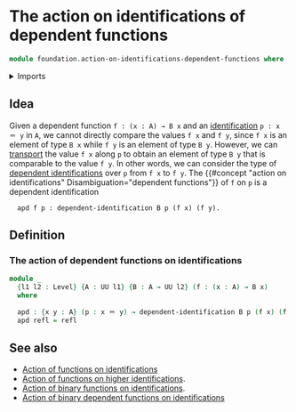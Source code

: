 # The action on identifications of dependent functions

```agda
module foundation.action-on-identifications-dependent-functions where
```

<details><summary>Imports</summary>

```agda
open import foundation.universe-levels

open import foundation-core.dependent-identifications
open import foundation-core.identity-types
```

</details>

## Idea

Given a dependent function `f : (x : A) → B x` and an
[identification](foundation-core.identity-types.md) `p : x ＝ y` in `A`, we
cannot directly compare the values `f x` and `f y`, since `f x` is an element of
type `B x` while `f y` is an element of type `B y`. However, we can
[transport](foundation-core.transport-along-identifications.md) the value `f x`
along `p` to obtain an element of type `B y` that is comparable to the value
`f y`. In other words, we can consider the type of
[dependent identifications](foundation-core.dependent-identifications.md) over
`p` from `f x` to `f y`. The {{#concept "action on identifications" Disambiguation="dependent functions"}} of `f` on
`p` is a dependent identification

```text
  apd f p : dependent-identification B p (f x) (f y).
```

## Definition

### The action of dependent functions on identifications

```agda
module _
  {l1 l2 : Level} {A : UU l1} {B : A → UU l2} (f : (x : A) → B x)
  where
  
  apd : {x y : A} (p : x ＝ y) → dependent-identification B p (f x) (f y)
  apd refl = refl
```

## See also

- [Action of functions on identifications](foundation.action-on-identifications-functions.md)
- [Action of functions on higher identifications](foundation.action-on-higher-identifications-functions.md).
- [Action of binary functions on identifications](foundation.action-on-identifications-binary-functions.md).
- [Action of binary dependent functions on identifications](foundation.action-on-identifications-binary-dependent-functions.md)
